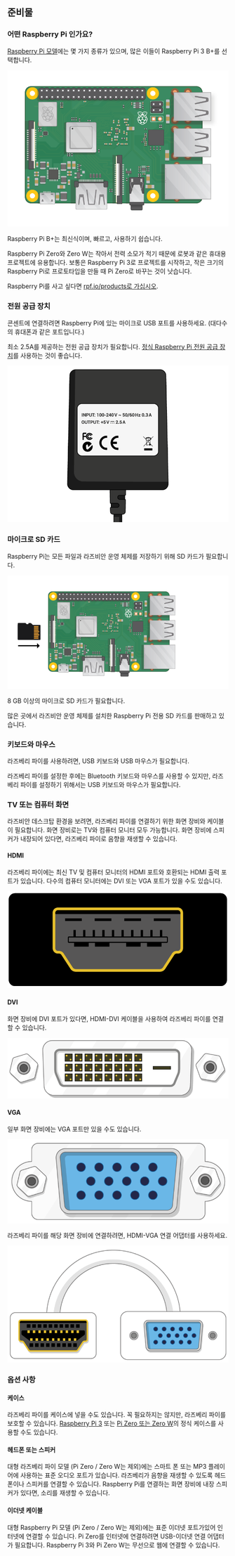## 준비물

### 어떤 Raspberry Pi 인가요?

[Raspberry Pi 모델](https://www.raspberrypi.org/products/)에는 몇 가지 종류가 있으며, 많은 이들이 Raspberry Pi 3 B+를 선택합니다.

![Raspberry Pi 3](images/raspberry-pi.png)

Raspberry Pi B+는 최신식이며, 빠르고, 사용하기 쉽습니다.

Raspberry Pi Zero와 Zero W는 작아서 전력 소모가 적기 때문에 로봇과 같은 휴대용 프로젝트에 유용합니다. 보통은 Raspberry Pi 3로 프로젝트를 시작하고, 작은 크기의 Raspberry Pi로 프로토타입을 만들 때 Pi Zero로 바꾸는 것이 낫습니다.

Raspberry Pi를 사고 싶다면 [rpf.io/products로 가십시오](https://rpf.io/products).

### 전원 공급 장치

콘센트에 연결하려면 Raspberry Pi에 있는 마이크로 USB 포트를 사용하세요. (대다수의 휴대폰과 같은 포트입니다.)

최소 2.5A를 제공하는 전원 공급 장치가 필요합니다. [정식 Raspberry Pi 전원 공급 장치](https://www.raspberrypi.org/products/raspberry-pi-universal-power-supply/)를 사용하는 것이 좋습니다.

![전원 공급 장치](images/powersupply.png)

### 마이크로 SD 카드

Raspberry Pi는 모든 파일과 라즈비안 운영 체제를 저장하기 위해 SD 카드가 필요합니다.

![SD 카드](images/pi-sd.png)

8 GB 이상의 마이크로 SD 카드가 필요합니다.

많은 곳에서 라즈비안 운영 체제를 설치한 Raspberry Pi 전용 SD 카드를 판매하고 있습니다.

### 키보드와 마우스

라즈베리 파이를 사용하려면, USB 키보드와 USB 마우스가 필요합니다.

라즈베리 파이를 설정한 후에는 Bluetooth 키보드와 마우스를 사용할 수 있지만, 라즈베리 파이를 설정하기 위해서는 USB 키보드와 마우스가 필요합니다.

### TV 또는 컴퓨터 화면

라즈비안 데스크탑 환경을 보려면, 라즈베리 파이를 연결하기 위한 화면 장비와 케이블이 필요합니다. 화면 장비로는 TV와 컴퓨터 모니터 모두 가능합니다. 화면 장비에 스피커가 내장되어 있다면, 라즈베리 파이로 음향을 재생할 수 있습니다.

#### HDMI

라즈베리 파이에는 최신 TV 및 컴퓨터 모니터의 HDMI 포트와 호환되는 HDMI 출력 포트가 있습니다. 다수의 컴퓨터 모니터에는 DVI 또는 VGA 포트가 있을 수도 있습니다.

![HDM 포트](images/hdmi-port.png)

#### DVI

화면 장비에 DVI 포트가 있다면, HDMI-DVI 케이블을 사용하여 라즈베리 파이를 연결할 수 있습니다.

![dvi 포트](images/dvi-port.png)

#### VGA

일부 화면 장비에는 VGA 포트만 있을 수도 있습니다.

![vga 포트](images/vga-port.png)

라즈베리 파이를 해당 화면 장비에 연결하려면, HDMI-VGA 연결 어댑터를 사용하세요.

![hga 어댑터 포트 vga](images/hdmi-vga-adapter.png)

### 옵션 사항

#### 케이스

라즈베리 파이를 케이스에 넣을 수도 있습니다. 꼭 필요하지는 않지만, 라즈베리 파이를 보호할 수 있습니다. [Raspberry Pi 3](https://www.raspberrypi.org/products/raspberry-pi-3-case/) 또는 [Pi Zero 또는 Zero W](https://www.raspberrypi.org/products/raspberry-pi-zero-case/)의 정식 케이스를 사용할 수도 있습니다.

#### 헤드폰 또는 스피커

대형 라즈베리 파이 모델 (Pi Zero / Zero W는 제외)에는 스마트 폰 또는 MP3 플레이어에 사용하는 표준 오디오 포트가 있습니다. 라즈베리가 음향을 재생할 수 있도록 헤드폰이나 스피커를 연결할 수 있습니다. Raspberry Pi를 연결하는 화면 장비에 내장 스피커가 있다면, 소리를 재생할 수 있습니다.

#### 이더넷 케이블

대형 Raspberry Pi 모델 (Pi Zero / Zero W는 제외)에는 표준 이더넷 포트가있어 인터넷에 연결할 수 있습니다. Pi Zero를 인터넷에 연결하려면 USB-이더넷 연결 어댑터가 필요합니다. Raspberry Pi 3와 Pi Zero W는 무선으로 웹에 연결할 수 있습니다.